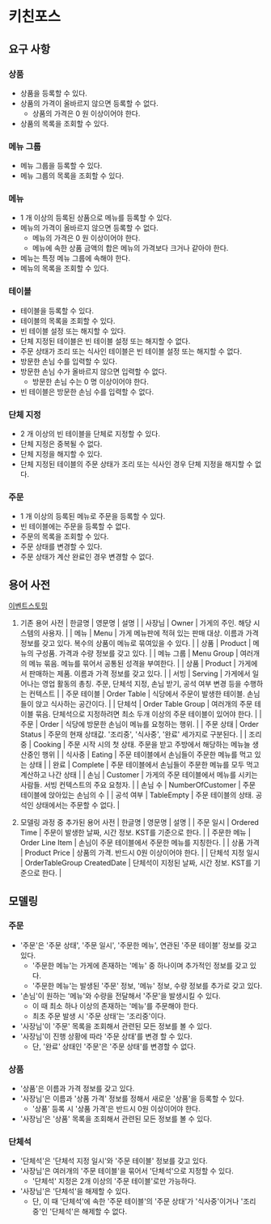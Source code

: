 # 키친포스

## 요구 사항

### 상품

* 상품을 등록할 수 있다.
* 상품의 가격이 올바르지 않으면 등록할 수 없다.
    * 상품의 가격은 0 원 이상이어야 한다.
* 상품의 목록을 조회할 수 있다.

### 메뉴 그룹

* 메뉴 그룹을 등록할 수 있다.
* 메뉴 그룹의 목록을 조회할 수 있다.

### 메뉴

* 1 개 이상의 등록된 상품으로 메뉴를 등록할 수 있다.
* 메뉴의 가격이 올바르지 않으면 등록할 수 없다.
    * 메뉴의 가격은 0 원 이상이어야 한다.
    * 메뉴에 속한 상품 금액의 합은 메뉴의 가격보다 크거나 같아야 한다.
* 메뉴는 특정 메뉴 그룹에 속해야 한다.
* 메뉴의 목록을 조회할 수 있다.

### 테이블

* 테이블을 등록할 수 있다.
* 테이블의 목록을 조회할 수 있다.
* 빈 테이블 설정 또는 해지할 수 있다.
* 단체 지정된 테이블은 빈 테이블 설정 또는 해지할 수 없다.
* 주문 상태가 조리 또는 식사인 테이블은 빈 테이블 설정 또는 해지할 수 없다.
* 방문한 손님 수를 입력할 수 있다.
* 방문한 손님 수가 올바르지 않으면 입력할 수 없다.
    * 방문한 손님 수는 0 명 이상이어야 한다.
* 빈 테이블은 방문한 손님 수를 입력할 수 없다.

### 단체 지정

* 2 개 이상의 빈 테이블을 단체로 지정할 수 있다.
* 단체 지정은 중복될 수 없다.
* 단체 지정을 해지할 수 있다.
* 단체 지정된 테이블의 주문 상태가 조리 또는 식사인 경우 단체 지정을 해지할 수 없다.

### 주문

* 1 개 이상의 등록된 메뉴로 주문을 등록할 수 있다.
* 빈 테이블에는 주문을 등록할 수 없다.
* 주문의 목록을 조회할 수 있다.
* 주문 상태를 변경할 수 있다.
* 주문 상태가 계산 완료인 경우 변경할 수 없다.

## 용어 사전

[이벤트스토밍](https://miro.com/app/board/o9J_kvNy5_Q=/)

1. 기존 용어 사전
| 한글명 | 영문명 | 설명 |
| 사장님 | Owner | 가게의 주인. 해당 시스템의 사용자. |
| 메뉴 | Menu | 가게 메뉴판에 적혀 있는 판매 대상. 이름과 가격 정보를 갖고 있다. 복수의 상품이 메뉴로 묶여있을 수 있다. |
| 상품 | Product | 메뉴의 구성품. 가격과 수량 정보를 갖고 있다. |
| 메뉴 그룹 | Menu Group | 여러개의 메뉴 묶음. 메뉴를 묶어서 공통된 성격을 부여한다. |
| 상품 | Product | 가게에서 판매하는 제품. 이름과 가격 정보를 갖고 있다. |
| 서빙 | Serving | 가게에서 일어나는 영업 활동의 총칭. 주문, 단체석 지정, 손님 받기, 공석 여부 변경 등을 수행하는 컨텍스트 |
| 주문 테이블 | Order Table | 식당에서 주문이 발생한 테이블. 손님들이 앉고 식사하는 공간이다. |
| 단체석 | Order Table Group | 여러개의 주문 테이블 묶음. 단체석으로 지정하려면 최소 두개 이상의 주문 테이블이 있어야 한다. |
| 주문 | Order | 식당에 방문한 손님이 메뉴를 요청하는 행위. |
| 주문 상태 | Order Status | 주문의 현재 상태값. '조리중', '식사중', '완료' 세가지로 구분된다. |
| 조리중 | Cooking | 주문 시작 시의 첫 상태. 주문을 받고 주방에서 해당하는 메뉴늘 생산중인 행위 |
| 식사중 | Eating | 주문 테이블에서 손님들이 주문한 메뉴를 먹고 있는 상태 |
| 완료 | Complete | 주문 테이블에서 손님들이 주문한 메뉴를 모두 먹고 계산하고 나간 상태 |
| 손님 | Customer | 가게의 주문 테이블에서 메뉴를 시키는 사람들. 서빙 컨텍스트의 주요 요청자. |
| 손님 수 | NumberOfCustomer | 주문 테이블에 앉아있는 손님의 수 |
| 공석 여부 | TableEmpty | 주문 테이블의 상태. 공석인 상태에서는 주문할 수 없다. |

2. 모델링 과정 중 추가된 용어 사전
| 한글명 | 영문명 | 설명 |
| 주문 일시 | Ordered Time | 주문이 발생한 날짜, 시간 정보. KST를 기준으로 한다. |
| 주문한 메뉴 | Order Line Item | 손님이 주문 테이블에서 주문한 메뉴를 지칭한다. |
| 상품 가격 | Product Price | 상품의 가격. 반드시 0원 이상이어야 한다. |
| 단체석 지정 일시 | OrderTableGroup CreatedDate | 단체석이 지정된 날짜, 시간 정보. KST를 기준으로 한다. | 

## 모델링
### 주문
- '주문'은 '주문 상태', '주문 일시', '주문한 메뉴', 연관된 '주문 테이블' 정보를 갖고 있다.
    - '주문한 메뉴'는 가게에 존재하는 '메뉴' 중 하나이며 추가적인 정보를 갖고 있다.
    - '주문한 메뉴'는 발생된 '주문' 정보, '메뉴' 정보, 수량 정보를 추가로 갖고 있다.
- '손님'이 원하는 '메뉴'와 수량을 전달해서 '주문'을 발생시킬 수 있다.
    - 이 때 최소 하나 이상의 존재하는 '메뉴'를 주문해야 한다.
    - 최초 주문 발생 시 '주문 상태'는 '조리중'이다.
- '사장님'이 '주문' 목록을 조회해서 관련된 모든 정보를 볼 수 있다.
- '사장님'이 진행 상황에 따라 '주문 상태'를 변경 할 수 있다.
    - 단, '완료' 상태인 '주문'은 '주문 상태'를 변경할 수 없다.
    
### 상품
- '상품'은 이름과 가격 정보를 갖고 있다.
- '사장님'은 이름과 '상품 가격' 정보를 정해서 새로운 '상품'을 등록할 수 있다.
    - '상품' 등록 시 '상품 가격'은 반드시 0원 이상이어야 한다.
- '사장님'은 '상품' 목록을 조회해서 관련된 모든 정보를 볼 수 있다.

### 단체석
- '단체석'은 '단체석 지정 일시'와 '주문 테이블' 정보를 갖고 있다.
- '사장님'은 여러개의 '주문 테이블'을 묶어서 '단체석'으로 지정할 수 있다.
    - '단체석' 지정은 2개 이상의 '주문 테이블'로만 가능하다.
- '사장님'은 '단체석'을 해제할 수 있다.
    - 단, 이 때 '단체석'에 속한 '주문 테이블'의 '주문 상태'가 '식사중'이거나 '조리중'인 '단체석'은 해제할 수 없다.
